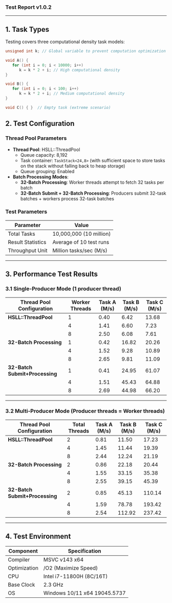 ### Test Report v1.0.2  

---

## 1. Task Types  
Testing covers three computational density task models:  

```cpp
unsigned int k; // Global variable to prevent computation optimization

void A() {  
   for (int i = 0; i < 10000; i++)  
      k = k * 2 + i; // High computational density
}  

void B() {  
   for (int i = 0; i < 100; i++)  
      k = k * 2 + i; // Medium computational density
}  

void C() { }  // Empty task (extreme scenario)
```

## 2. Test Configuration  

### Thread Pool Parameters  
- **Thread Pool**: HSLL::ThreadPool  
  - Queue capacity: 8,192  
  - Task container: `TaskStack<24,8>`  (with sufficient space to store tasks on the stack without falling back to heap storage)
  - Queue grouping: Enabled  
- **Batch Processing Modes**:  
  - **32-Batch Processing**: Worker threads attempt to fetch 32 tasks per batch  
  - **32-Batch Submit + 32-Batch Processing**: Producers submit 32-task batches + workers process 32-task batches  

### Test Parameters  
| Parameter         | Value                     |  
|-------------------|---------------------------|  
| Total Tasks       | 10,000,000 (10 million)   |  
| Result Statistics | Average of 10 test runs   |  
| Throughput Unit   | Million tasks/sec (M/s)   |  

---

## 3. Performance Test Results  
### 3.1 Single-Producer Mode (1 producer thread)  
| Thread Pool Configuration    | Worker Threads | Task A (M/s) | Task B (M/s) | Task C (M/s) |
|------------------------------|----------------|--------------|--------------|--------------|
| **HSLL::ThreadPool**         | 1              | 0.40         | 6.42         | 13.68        |
|                              | 4              | 1.41         | 6.60         | 7.23         |
|                              | 8              | 2.50         | 6.08         | 7.61         |
| **32-Batch Processing**      | 1              | 0.42         | 16.82        | 20.26        | 
|                              | 4              | 1.52         | 9.28         | 10.89        |
|                              | 8              | 2.65         | 9.81         | 11.09        |
| **32-Batch Submit+Processing** | 1              | 0.41         | 24.95        | 61.07        |
|                              | 4              | 1.51         | 45.43        | 64.88        |
|                              | 8              | 2.69         | 44.98        | 66.20        |
---

### 3.2 Multi-Producer Mode (Producer threads = Worker threads)  
| Thread Pool Configuration    | Total Threads | Task A (M/s) | Task B (M/s) | Task C (M/s) |
|------------------------------|---------------|--------------|--------------|--------------|
| **HSLL::ThreadPool**         | 2             | 0.81         | 11.50        | 17.23        |
|                              | 4             | 1.45         | 11.44        | 19.39        |
|                              | 8             | 2.44         | 12.24        | 21.19        |
| **32-Batch Processing**      | 2             | 0.86         | 22.18        | 20.44        | 
|                              | 4             | 1.55         | 33.15        | 35.38        |
|                              | 8             | 2.55         | 39.15        | 45.39        |
| **32-Batch Submit+Processing** | 2             | 0.85         | 45.13        | 110.14       |
|                              | 4             | 1.59         | 78.78        | 193.42       |
|                              | 8             | 2.54         | 112.92       | 237.42       |

---

## 4. Test Environment  
| Component    | Specification               |  
|--------------|-----------------------------|  
| Compiler     | MSVC v143 x64               |  
| Optimization | /O2 (Maximize Speed)        |  
| CPU          | Intel i7-11800H (8C/16T)    |  
| Base Clock   | 2.3 GHz                     |  
| OS           | Windows 10/11 x64 19045.5737|